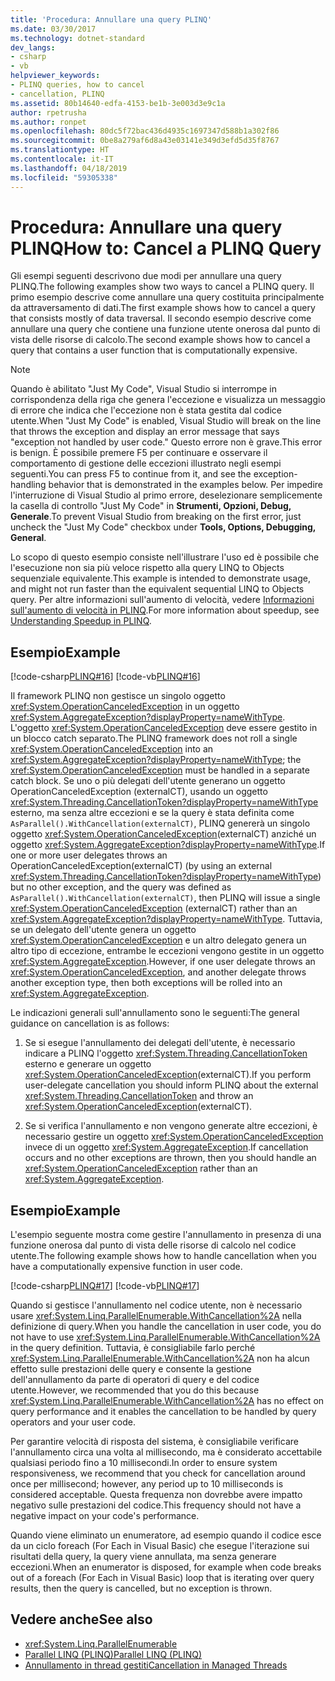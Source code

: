 ```yaml
---
title: 'Procedura: Annullare una query PLINQ'
ms.date: 03/30/2017
ms.technology: dotnet-standard
dev_langs:
- csharp
- vb
helpviewer_keywords:
- PLINQ queries, how to cancel
- cancellation, PLINQ
ms.assetid: 80b14640-edfa-4153-be1b-3e003d3e9c1a
author: rpetrusha
ms.author: ronpet
ms.openlocfilehash: 80dc5f72bac436d4935c1697347d588b1a302f86
ms.sourcegitcommit: 0be8a279af6d8a43e03141e349d3efd5d35f8767
ms.translationtype: HT
ms.contentlocale: it-IT
ms.lasthandoff: 04/18/2019
ms.locfileid: "59305338"
---
```

# <a name="how-to-cancel-a-plinq-query"></a><span data-ttu-id="f64d3-102">Procedura: Annullare una query PLINQ</span><span class="sxs-lookup"><span data-stu-id="f64d3-102">How to: Cancel a PLINQ Query</span></span>
<span data-ttu-id="f64d3-103">Gli esempi seguenti descrivono due modi per annullare una query PLINQ.</span><span class="sxs-lookup"><span data-stu-id="f64d3-103">The following examples show two ways to cancel a PLINQ query.</span></span> <span data-ttu-id="f64d3-104">Il primo esempio descrive come annullare una query costituita principalmente da attraversamento di dati.</span><span class="sxs-lookup"><span data-stu-id="f64d3-104">The first example shows how to cancel a query that consists mostly of data traversal.</span></span> <span data-ttu-id="f64d3-105">Il secondo esempio descrive come annullare una query che contiene una funzione utente onerosa dal punto di vista delle risorse di calcolo.</span><span class="sxs-lookup"><span data-stu-id="f64d3-105">The second example shows how to cancel a query that contains a user function that is computationally expensive.</span></span>  
  
> [!NOTE]
>  <span data-ttu-id="f64d3-106">Quando è abilitato "Just My Code", Visual Studio si interrompe in corrispondenza della riga che genera l'eccezione e visualizza un messaggio di errore che indica che l'eccezione non è stata gestita dal codice utente.</span><span class="sxs-lookup"><span data-stu-id="f64d3-106">When "Just My Code" is enabled, Visual Studio will break on the line that throws the exception and display an error message that says "exception not handled by user code."</span></span> <span data-ttu-id="f64d3-107">Questo errore non è grave.</span><span class="sxs-lookup"><span data-stu-id="f64d3-107">This error is benign.</span></span> <span data-ttu-id="f64d3-108">È possibile premere F5 per continuare e osservare il comportamento di gestione delle eccezioni illustrato negli esempi seguenti.</span><span class="sxs-lookup"><span data-stu-id="f64d3-108">You can press F5 to continue from it, and see the exception-handling behavior that is demonstrated in the examples below.</span></span> <span data-ttu-id="f64d3-109">Per impedire l'interruzione di Visual Studio al primo errore, deselezionare semplicemente la casella di controllo "Just My Code" in **Strumenti, Opzioni, Debug, Generale**.</span><span class="sxs-lookup"><span data-stu-id="f64d3-109">To prevent Visual Studio from breaking on the first error, just uncheck the "Just My Code" checkbox under **Tools, Options, Debugging, General**.</span></span>  
>   
>  <span data-ttu-id="f64d3-110">Lo scopo di questo esempio consiste nell'illustrare l'uso ed è possibile che l'esecuzione non sia più veloce rispetto alla query LINQ to Objects sequenziale equivalente.</span><span class="sxs-lookup"><span data-stu-id="f64d3-110">This example is intended to demonstrate usage, and might not run faster than the equivalent sequential LINQ to Objects query.</span></span> <span data-ttu-id="f64d3-111">Per altre informazioni sull'aumento di velocità, vedere [Informazioni sull'aumento di velocità in PLINQ](../../../docs/standard/parallel-programming/understanding-speedup-in-plinq.md).</span><span class="sxs-lookup"><span data-stu-id="f64d3-111">For more information about speedup, see [Understanding Speedup in PLINQ](../../../docs/standard/parallel-programming/understanding-speedup-in-plinq.md).</span></span>  
  
## <a name="example"></a><span data-ttu-id="f64d3-112">Esempio</span><span class="sxs-lookup"><span data-stu-id="f64d3-112">Example</span></span>  
 [!code-csharp[PLINQ#16](../../../samples/snippets/csharp/VS_Snippets_Misc/plinq/cs/plinqsamples.cs#16)]
 [!code-vb[PLINQ#16](../../../samples/snippets/visualbasic/VS_Snippets_Misc/plinq/vb/plinqsnippets1.vb#16)]  
  
 <span data-ttu-id="f64d3-113">Il framework PLINQ non gestisce un singolo oggetto <xref:System.OperationCanceledException> in un oggetto <xref:System.AggregateException?displayProperty=nameWithType>. L'oggetto <xref:System.OperationCanceledException> deve essere gestito in un blocco catch separato.</span><span class="sxs-lookup"><span data-stu-id="f64d3-113">The PLINQ framework does not roll a single <xref:System.OperationCanceledException> into an <xref:System.AggregateException?displayProperty=nameWithType>; the <xref:System.OperationCanceledException> must be handled in a separate catch block.</span></span> <span data-ttu-id="f64d3-114">Se uno o più delegati dell'utente generano un oggetto OperationCanceledException (externalCT), usando un oggetto <xref:System.Threading.CancellationToken?displayProperty=nameWithType> esterno, ma senza altre eccezioni e se la query è stata definita come `AsParallel().WithCancellation(externalCT)`, PLINQ genererà un singolo oggetto <xref:System.OperationCanceledException>(externalCT) anziché un oggetto <xref:System.AggregateException?displayProperty=nameWithType>.</span><span class="sxs-lookup"><span data-stu-id="f64d3-114">If one or more user delegates throws an OperationCanceledException(externalCT) (by using an external <xref:System.Threading.CancellationToken?displayProperty=nameWithType>) but no other exception, and the query was defined as `AsParallel().WithCancellation(externalCT)`, then PLINQ will issue a single <xref:System.OperationCanceledException> (externalCT) rather than an <xref:System.AggregateException?displayProperty=nameWithType>.</span></span> <span data-ttu-id="f64d3-115">Tuttavia, se un delegato dell'utente genera un oggetto <xref:System.OperationCanceledException> e un altro delegato genera un altro tipo di eccezione, entrambe le eccezioni vengono gestite in un oggetto <xref:System.AggregateException>.</span><span class="sxs-lookup"><span data-stu-id="f64d3-115">However, if one user delegate throws an <xref:System.OperationCanceledException>, and another delegate throws another exception type, then both exceptions will be rolled into an <xref:System.AggregateException>.</span></span>  
  
 <span data-ttu-id="f64d3-116">Le indicazioni generali sull'annullamento sono le seguenti:</span><span class="sxs-lookup"><span data-stu-id="f64d3-116">The general guidance on cancellation is as follows:</span></span>  
  
1. <span data-ttu-id="f64d3-117">Se si esegue l'annullamento dei delegati dell'utente, è necessario indicare a PLINQ l'oggetto <xref:System.Threading.CancellationToken> esterno e generare un oggetto <xref:System.OperationCanceledException>(externalCT).</span><span class="sxs-lookup"><span data-stu-id="f64d3-117">If you perform user-delegate cancellation you should inform PLINQ about the external <xref:System.Threading.CancellationToken> and throw an <xref:System.OperationCanceledException>(externalCT).</span></span>  
  
2. <span data-ttu-id="f64d3-118">Se si verifica l'annullamento e non vengono generate altre eccezioni, è necessario gestire un oggetto <xref:System.OperationCanceledException> invece di un oggetto <xref:System.AggregateException>.</span><span class="sxs-lookup"><span data-stu-id="f64d3-118">If cancellation occurs and no other exceptions are thrown, then you should handle an <xref:System.OperationCanceledException> rather than an <xref:System.AggregateException>.</span></span>  
  
## <a name="example"></a><span data-ttu-id="f64d3-119">Esempio</span><span class="sxs-lookup"><span data-stu-id="f64d3-119">Example</span></span>  
 <span data-ttu-id="f64d3-120">L'esempio seguente mostra come gestire l'annullamento in presenza di una funzione onerosa dal punto di vista delle risorse di calcolo nel codice utente.</span><span class="sxs-lookup"><span data-stu-id="f64d3-120">The following example shows how to handle cancellation when you have a computationally expensive function in user code.</span></span>  
  
 [!code-csharp[PLINQ#17](../../../samples/snippets/csharp/VS_Snippets_Misc/plinq/cs/plinqsamples.cs#17)]
 [!code-vb[PLINQ#17](../../../samples/snippets/visualbasic/VS_Snippets_Misc/plinq/vb/plinqsnippets1.vb#17)]  
  
 <span data-ttu-id="f64d3-121">Quando si gestisce l'annullamento nel codice utente, non è necessario usare <xref:System.Linq.ParallelEnumerable.WithCancellation%2A> nella definizione di query.</span><span class="sxs-lookup"><span data-stu-id="f64d3-121">When you handle the cancellation in user code, you do not have to use <xref:System.Linq.ParallelEnumerable.WithCancellation%2A> in the query definition.</span></span> <span data-ttu-id="f64d3-122">Tuttavia, è consigliabile farlo perché <xref:System.Linq.ParallelEnumerable.WithCancellation%2A> non ha alcun effetto sulle prestazioni delle query e consente la gestione dell'annullamento da parte di operatori di query e del codice utente.</span><span class="sxs-lookup"><span data-stu-id="f64d3-122">However, we recommended that you do this because <xref:System.Linq.ParallelEnumerable.WithCancellation%2A> has no effect on query performance and it enables the cancellation to be handled by query operators and your user code.</span></span>  
  
 <span data-ttu-id="f64d3-123">Per garantire velocità di risposta del sistema, è consigliabile verificare l'annullamento circa una volta al millisecondo, ma è considerato accettabile qualsiasi periodo fino a 10 millisecondi.</span><span class="sxs-lookup"><span data-stu-id="f64d3-123">In order to ensure system responsiveness, we recommend that you check for cancellation around once per millisecond; however, any period up to 10 milliseconds is considered acceptable.</span></span> <span data-ttu-id="f64d3-124">Questa frequenza non dovrebbe avere impatto negativo sulle prestazioni del codice.</span><span class="sxs-lookup"><span data-stu-id="f64d3-124">This frequency should not have a negative impact on your code's performance.</span></span>  
  
 <span data-ttu-id="f64d3-125">Quando viene eliminato un enumeratore, ad esempio quando il codice esce da un ciclo foreach (For Each in Visual Basic) che esegue l'iterazione sui risultati della query, la query viene annullata, ma senza generare eccezioni.</span><span class="sxs-lookup"><span data-stu-id="f64d3-125">When an enumerator is disposed, for example when code breaks out of a foreach (For Each in Visual Basic) loop that is iterating over query results, then the query is cancelled, but no exception is thrown.</span></span>  
  
## <a name="see-also"></a><span data-ttu-id="f64d3-126">Vedere anche</span><span class="sxs-lookup"><span data-stu-id="f64d3-126">See also</span></span>

- <xref:System.Linq.ParallelEnumerable>
- [<span data-ttu-id="f64d3-127">Parallel LINQ (PLINQ)</span><span class="sxs-lookup"><span data-stu-id="f64d3-127">Parallel LINQ (PLINQ)</span></span>](../../../docs/standard/parallel-programming/parallel-linq-plinq.md)
- [<span data-ttu-id="f64d3-128">Annullamento in thread gestiti</span><span class="sxs-lookup"><span data-stu-id="f64d3-128">Cancellation in Managed Threads</span></span>](../../../docs/standard/threading/cancellation-in-managed-threads.md)
